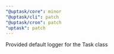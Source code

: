 ```yaml
---
"@uptask/core": minor
"@uptask/cli": patch
"@uptask/cron": patch
"uptask": patch
---
```


Provided default logger for the Task class
